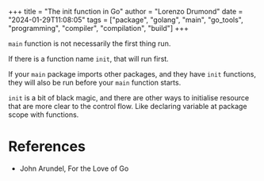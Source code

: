 +++
title = "The init function in Go"
author = "Lorenzo Drumond"
date = "2024-01-29T11:08:05"
tags = ["package",  "golang",  "main",  "go_tools",  "programming",  "compiler",  "compilation",  "build"]
+++


`main` function is not necessarily the first thing run.

If there is a function name `init`, that will run first.

If your `main` package imports other packages, and they have `init` functions, they will also be run before your `main` function starts.

`init` is a bit of black magic, and there are other ways to initialise resource that are more clear to the control flow. Like declaring variable at package scope with functions.

# References
- John Arundel, For the Love of Go
